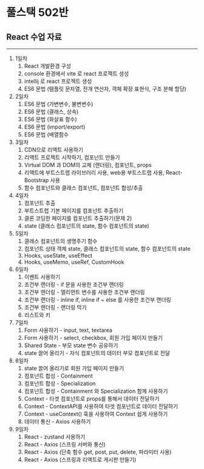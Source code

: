# 풀스택 502반
## React 수업 자료

---

1. 1일차
	1. React 개발환경 구성
	2. console 환경에서 vite 로 react 프로젝트 생성
	3. intellij 로 react 프로젝트 생성
	4. ES6 문법 (템플릿 문자열, 전개 연산자, 객체 확장 표현식, 구조 분해 할당)
2. 2일차
	1. ES6 문법 (가변변수, 불변변수)
	2. ES6 문법 (클래스, 상속)
	3. ES6 문법 (화살표 함수)
	4. ES6 문법 (import/export)
	5. ES6 문법 (배열함수
3. 3일차
	1. CDN으로 리액트 사용하기
	2. 리액트 프로젝트 시작하기, 컴포넌트 만들기
	3. Virtual DOM 과 DOM의 교체 (랜더링), 컴포넌트, props
	4. 리액트에 부트스트랩 라이브러리 사용, web용 부트스트랩 사용, React-Bootstrap 사용
	5. 함수 컴포넌트와 클래스 컴포넌트, 컴포넌트 합성/추출
4. 4일차
	1. 컴포넌트 추출
	2. 부트스트랩 기본 페이지를 컴포넌트 추출하기
	3. 클론 코딩한 페이지를 컴포넌트 추출하기(문제 2)
	4. state (클래스 컴포넌트의 state, 함수 컴포넌트의 state)
5. 5일차
	1. 클래스 컴포넌트의 생명주기 함수
	2. 컴포넌트 상태 객체 state, 클래스 컴포넌트의 state, 함수 컴포넌트의 state
	3. Hooks, useState, useEffect
	4. Hooks, useMemo, useRef, CustomHook
6. 6일차
	1. 이벤트 사용하기
	2. 조건부 랜더링 - if 문을 사용한 조건부 랜더링
	3. 조건부 랜더링 - 엘리먼트 변수를 사용한 조건부 랜더링
	4. 조건부 랜더링 - inline if, inline if ~ else 를 사용한 조건부 랜더링
	5. 조건부 랜더링 - 랜더링 막기
	6. 리스트와 키
7. 7일차
	1. Form 사용하기 - input, text, textarea
	2. Form 사용하기 - select, checkbox, 회원 가입 페이지 만들기
	3. Shared State - 부모 state 변수 공유하기
	4. state 끌어 올리기 - 자식 컴포넌트의 데이터 부모 컴포넌트로 전달
8. 8일차
	1. state 끌어 올리기로 회원 가입 페이지 만들기
	2. 컴포넌트 합성 - Containment
	3. 컴포넌트 합성 - Specialization
	4. 컴포넌트 합성 - Containment 와 Specialization 함께 사용하기
	5. Context - 타겟 컴포넌트로 props를 통해서 데이터 전달하기
	6. Context - ContextAPI를 사용하여 타겟 컴포넌트로 데이터 전달하기
	7. Context - useContext() 훅을 사용하여 Context 쉽게 사용하기
	8. 데이터 통신 - Axios 사용하기
9. 9일차
	1. React - zustand 사용하기
	2. React - Axios (스프링 서버와 통신)
	3. React - Axios (단축 함수 get, post, put, delete, 파라미터 사용)
	3. React - Axios (스프링과 리액트로 게시판 만들기)